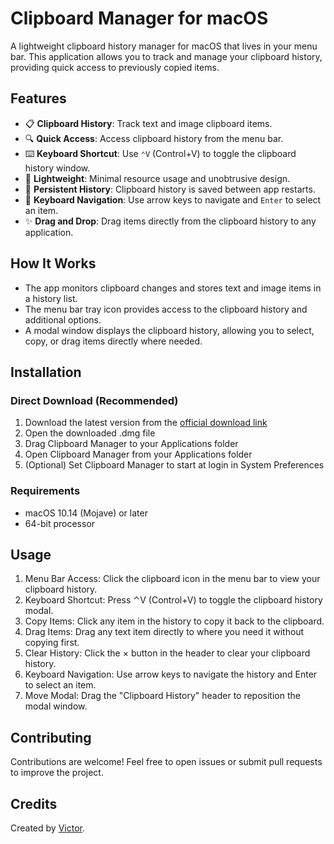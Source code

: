 # Clipboard Manager for macOS

A lightweight clipboard history manager for macOS that lives in your menu bar. This application allows you to track and manage your clipboard history, providing quick access to previously copied items.

## Features

- 📋 **Clipboard History**: Track text and image clipboard items.
- 🔍 **Quick Access**: Access clipboard history from the menu bar.
- ⌨️ **Keyboard Shortcut**: Use `⌃V` (Control+V) to toggle the clipboard history window.
- 🚀 **Lightweight**: Minimal resource usage and unobtrusive design.
- 💾 **Persistent History**: Clipboard history is saved between app restarts.
- 🔄 **Keyboard Navigation**: Use arrow keys to navigate and `Enter` to select an item.
- ✨ **Drag and Drop**: Drag items directly from the clipboard history to any application.

## How It Works

- The app monitors clipboard changes and stores text and image items in a history list.
- The menu bar tray icon provides access to the clipboard history and additional options.
- A modal window displays the clipboard history, allowing you to select, copy, or drag items directly where needed.

## Installation

### Direct Download (Recommended)

1. Download the latest version from the [official download link](https://drive.google.com/file/d/140ZFcxvXVWBRR682b3GgXux_RimoIuU6/view?usp=drive_link)
2. Open the downloaded .dmg file
3. Drag Clipboard Manager to your Applications folder
4. Open Clipboard Manager from your Applications folder
5. (Optional) Set Clipboard Manager to start at login in System Preferences

### Requirements

- macOS 10.14 (Mojave) or later
- 64-bit processor

## Usage

1. Menu Bar Access: Click the clipboard icon in the menu bar to view your clipboard history.
2. Keyboard Shortcut: Press ⌃V (Control+V) to toggle the clipboard history modal.
3. Copy Items: Click any item in the history to copy it back to the clipboard.
4. Drag Items: Drag any text item directly to where you need it without copying first.
5. Clear History: Click the × button in the header to clear your clipboard history.
6. Keyboard Navigation: Use arrow keys to navigate the history and Enter to select an item.
7. Move Modal: Drag the "Clipboard History" header to reposition the modal window.

## Contributing

Contributions are welcome! Feel free to open issues or submit pull requests to improve the project.

## Credits

Created by [Victor](https://github.com/Vicopem01).
